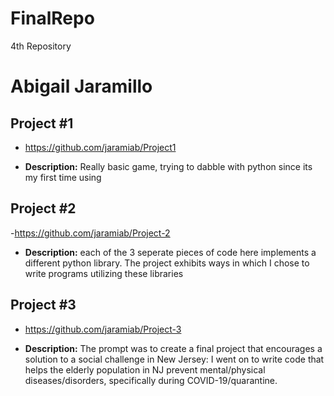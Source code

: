 # FinalRepo
4th Repository
# Abigail Jaramillo


## Project #1

- https://github.com/jaramiab/Project1

- <b>Description:</b>  Really basic game, trying to dabble with python since its my first time using


## Project #2

-https://github.com/jaramiab/Project-2

- <b>Description:</b>  each of the 3 seperate pieces of code here implements a different python library. The project exhibits ways in which I chose to write programs utilizing these libraries


## Project #3

- https://github.com/jaramiab/Project-3

- <b>Description:</b>  The prompt was to  create a final project that encourages a solution to a social challenge in New Jersey: I went on to write code that helps the elderly population in NJ prevent mental/physical diseases/disorders, specifically during COVID-19/quarantine.
